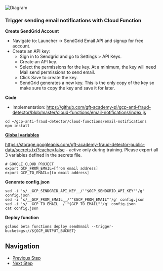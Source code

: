 ![Diagram](https://github.com/gft-academy-pl/gcp-anti-fraud-detector/blob/master/assets/notifications-highlight.png?raw=true)

### Trigger sending email notifications with Cloud Function

**Create SendGrid Account**
- Navigate to: Launcher -> SendGrid Email API and signup for free account.
- Create an API key:
  - Sign in to Sendgrid and go to Settings > API Keys.
  - Create an API key.
  - Select the permissions for the key. At a minimum, the key will need Mail send permissions to send email.
  - Click Save to create the key.
  - SendGrid generates a new key. This is the only copy of the key so make sure to copy the key and save it for later.

**Code**

- Implementation: https://github.com/gft-academy-pl/gcp-anti-fraud-detector/blob/master/cloud-functions/email-notifications/index.js

```
cd ~/gcp-anti-fraud-detector/cloud-functions/email-notifications
npm install
```

**[Global variables](#global-variables)**

https://storage.googleapis.com/gft-academy-fraud-detector-public-data/secrets.txt?cache=false - active only during training. Please export all 3 variables defined in the secrets file.

```
# GOOGLE_CLOUD_PROJECT
export GCP_FROM_EMAIL=[from email address]
export GCP_TO_EMAIL=[to email address]
```

**Generate config.json**

```
sed -i 's/__GCP_SENDGRID_API_KEY__/'"$GCP_SENDGRID_API_KEY"'/g' config.json
sed -i 's/__GCP_FROM_EMAIL__/'"$GCP_FROM_EMAIL"'/g' config.json
sed -i 's/__GCP_TO_EMAIL__/'"$GCP_TO_EMAIL"'/g' config.json
cat config.json
```

**Deploy function**

```
gcloud beta functions deploy sendEmail --trigger-bucket=gs://${GCP_OUTPUT_BUCKET}
```

## Navigation

- [Previous Step](./03-cloud-functions.md)
- [Next Step](./05-sms-notifications.md)
